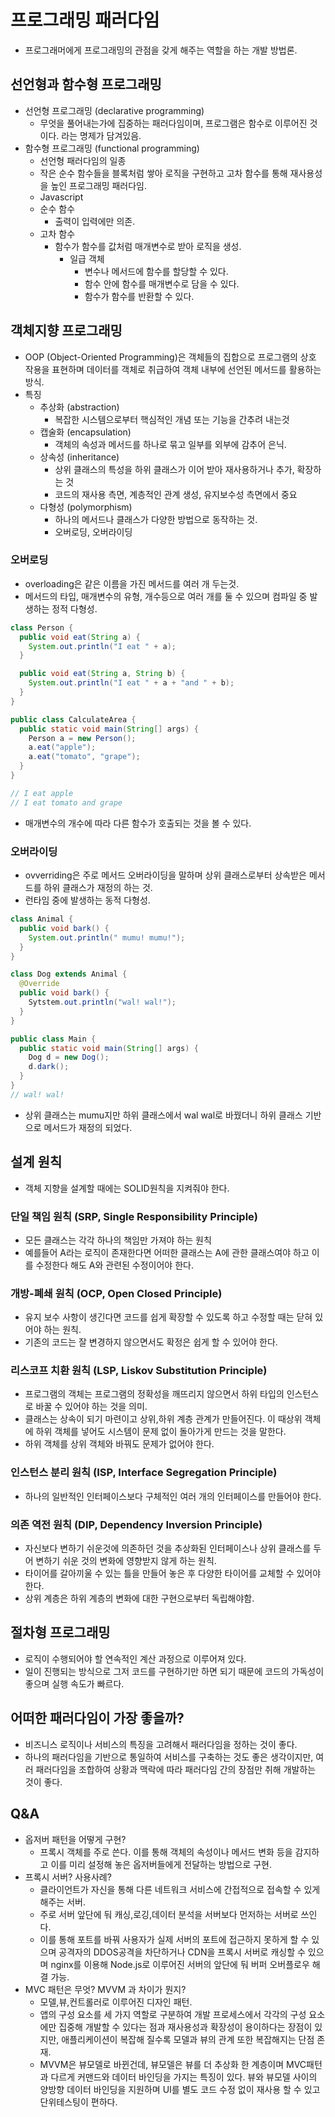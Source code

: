 # 프로그래밍 패러다임
- 프로그래머에게 프로그래밍의 관점을 갖게 해주는 역할을 하는 개발 방법론.

## 선언형과 함수형 프로그래밍
- 선언형 프로그래밍 (declarative programming)
  - 무엇을 풀어내는가에 집중하는 패러다임이며, 프로그램은 함수로 이루어진 것이다. 라는 명제가 담겨있음.
- 함수형 프로그래밍 (functional programming)
  - 선언형 패러다임의 일종
  - 작은 순수 함수들을 블록처럼 쌓아 로직을 구현하고 고차 함수를 통해 재사용성을 높인 프로그래밍 패러다임.
  - Javascript
  - 순수 함수
    - 출력이 입력에만 의존.
  - 고차 함수
    - 함수가 함수를 값처럼 매개변수로 받아 로직을 생성.
      - 일급 객체
        - 변수나 메서드에 함수를 할당할 수 있다.
        - 함수 안에 함수를 매개변수로 담을 수 있다.
        - 함수가 함수를 반환할 수 있다.


## 객체지향 프로그래밍
- OOP (Object-Oriented Programming)은 객체들의 집합으로 프로그램의 상호 작용을 표현하며 데이터를 객체로 취급하여 객체 내부에 선언된 메서드를 활용하는 방식.
- 특징
  - 추상화 (abstraction)
    - 복잡한 시스템으로부터 핵심적인 개념 또는 기능을 간추려 내는것
  - 캡술화 (encapsulation)
    - 객체의 속성과 메서드를 하나로 묶고 일부를 외부에 감추어 은닉.
  - 상속성 (inheritance)
    - 상위 클래스의 특성을 하위 클래스가 이어 받아 재사용하거나 추가, 확장하는 것
    - 코드의 재사용 측면, 계층적인 관계 생성, 유지보수성 측면에서 중요
  - 다형성 (polymorphism)
    - 하나의 메서드나 클래스가 다양한 방법으로 동작하는 것. 
    - 오버로딩, 오버라이딩
  
### 오버로딩
- overloading은 같은 이름을 가진 메서드를 여러 개 두는것.
- 메서드의 타입, 매개변수의 유형, 개수등으로 여러 개를 둘 수 있으며 컴파일 중 발생하는 정적 다형성.

```java
class Person {
  public void eat(String a) {
    System.out.println("I eat " + a);
  }

  public void eat(String a, String b) {
    System.out.println("I eat " + a + "and " + b);
  }
}

public class CalculateArea {
  public static void main(String[] args) {
    Person a = new Person();
    a.eat("apple");
    a.eat("tomato", "grape");
  }
}

// I eat apple
// I eat tomato and grape
```
- 매개변수의 개수에 따라 다른 함수가 호출되는 것을 볼 수 있다.

### 오버라이딩
- ovverriding은 주로 메서드 오버라이딩을 말하며 상위 클래스로부터 상속받은 메서드를 하위 클래스가 재정의 하는 것.
- 런타임 중에 발생하는 동적 다형성.

```java
class Animal {
  public void bark() {
    System.out.println(" mumu! mumu!");
  }
}

class Dog extends Animal {
  @Override
  public void bark() {
    Sytstem.out.println("wal! wal!");
  }
}

public class Main {
  public static void main(String[] args) {
    Dog d = new Dog();
    d.dark();
  }
}
// wal! wal!
```
- 상위 클래스는 mumu지만 하위 클래스에서 wal wal로 바꿨더니 하위 클래스 기반으로 메서드가 재정의 되었다.

## 설계 원칙
- 객체 지향을 설계할 때에는 SOLID원칙을 지켜줘야 한다.

### 단일 책임 원칙 (SRP, Single Responsibility Principle)
- 모든 클래스는 각각 하나의 책임만 가져야 하는 원칙
- 예를들어 A라는 로직이 존재한다면 어떠한 클래스는 A에 관한 클래스여야 하고 이를 수정한다 해도 A와 관련된 수정이어야 한다.

### 개방-폐쇄 원칙 (OCP, Open Closed Principle)
- 유지 보수 사항이 생긴다면 코드를 쉽게 확장할 수 있도록 하고 수정할 때는 닫혀 있어야 하는 원칙.
- 기존의 코드는 잘 변경하지 않으면서도 확정은 쉽게 할 수 있어야 한다.

### 리스코프 치환 원칙 (LSP, Liskov Substitution Principle)
- 프로그램의 객체는 프로그램의 정확성을 깨뜨리지 않으면서 하위 타입의 인스턴스로 바꿀 수 있어야 하는 것을 의미.
- 클래스는 상속이 되기 마련이고 상위,하위 계층 관계가 만들어진다. 이 때상위 객체에 하위 객체를 넣어도 시스템이 문제 없이 돌아가게 만드는 것을 말한다.
- 하위 객체를 상위 객체와 바꿔도 문제가 없어야 한다.

### 인스턴스 분리 원칙 (ISP, Interface Segregation Principle)
- 하나의 일반적인 인터페이스보다 구체적인 여러 개의 인터페이스를 만들어야 한다.

### 의존 역전 원칙 (DIP, Dependency Inversion Principle)
- 자신보다 변하기 쉬운것에 의존하던 것을 추상화된 인터페이스나 상위 클래스를 두어 변하기 쉬운 것의 변화에 영향받지 않게 하는 원칙.
- 타이어를 갈아끼울 수 있는 틀을 만들어 놓은 후 다양한 타이어를 교체할 수 있어야한다.
- 상위 계층은 하위 계층의 변화에 대한 구현으로부터 독립해야함.

## 절차형 프로그래밍
- 로직이 수행되어야 할 연속적인 계산 과정으로 이루어져 있다.
- 일이 진행되는 방식으로 그저 코드를 구현하기만 하면 되기 때문에 코드의 가독성이 좋으며 실행 속도가 빠르다.

## 어떠한 패러다임이 가장 좋을까?
- 비즈니스 로직이나 서비스의 특징을 고려해서 패러다임을 정하는 것이 좋다.
- 하나의 패러다임을 기반으로 통일하여 서비스를 구축하는 것도 좋은 생각이지만, 여러 패러다임을 조합하여 상황과 맥락에 따라 패러다임 간의 장점만 취해 개발하는 것이 좋다.


## Q&A
- 옵저버 패턴을 어떻게 구현?
  - 프록시 객체를 주로 쓴다. 이를 통해 객체의 속성이나 메서드 변화 등을 감지하고 이를 미리 설정해 놓은 옵저버들에게 전달하는 방법으로 구현.
- 프록시 서버? 사용사례?
  - 클라이언트가 자신을 통해 다른 네트워크 서비스에 간접적으로 접속할 수 있게 해주는 서버.
  - 주로 서버 앞단에 둬 캐싱,로깅,데이터 분석을 서버보다 먼저하는 서버로 쓰인다.
  - 이를 통해 포트를 바꿔 사용자가 실제 서버의 포트에 접근하지 못하게 할 수 있으며 공격자의 DDOS공격을 차단하거나 CDN을 프록시 서버로 캐싱할 수 있으며 nginx를 이용해 Node.js로 이루어진 서버의 앞단에 둬 버퍼 오버플로우 해결 가능.
- MVC 패턴은 무엇? MVVM 과 차이가 뭔지?
  - 모델,뷰,컨트롤러로 이루어진 디자인 패턴.
  - 앱의 구성 요소를 세 가지 역할로 구분하여 개발 프로세스에서 각각의 구성 요소에만 집중해 개발할 수 있다는 점과 재사용성과 확장성이 용이하다는 장점이 있지만, 애플리케이션이 복잡해 질수록 모델과 뷰의 관계 또한 복잡해지는 단점 존재.
  - MVVM은 뷰모델로 바뀐건데, 뷰모델은 뷰를 더 추상화 한 계층이며 MVC패턴과 다르게 커맨드와 데이터 바인딩을 가지는 특징이 있다. 뷰와 뷰모델 사이의 양방향 데이터 바인딩을 지원하며 UI를 별도 코드 수정 없이 재사용 할 수 있고 단위테스팅이 편하다.